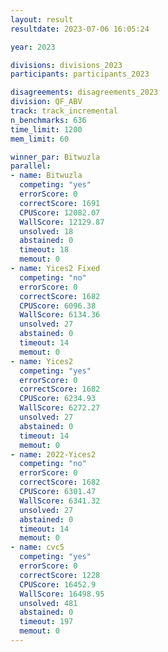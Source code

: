 ```yaml
---
layout: result
resultdate: 2023-07-06 16:05:24

year: 2023

divisions: divisions_2023
participants: participants_2023

disagreements: disagreements_2023
division: QF_ABV
track: track_incremental
n_benchmarks: 636
time_limit: 1200
mem_limit: 60

winner_par: Bitwuzla
parallel:
- name: Bitwuzla
  competing: "yes"
  errorScore: 0
  correctScore: 1691
  CPUScore: 12082.07
  WallScore: 12129.87
  unsolved: 18
  abstained: 0
  timeout: 18
  memout: 0
- name: Yices2 Fixed
  competing: "no"
  errorScore: 0
  correctScore: 1682
  CPUScore: 6096.38
  WallScore: 6134.36
  unsolved: 27
  abstained: 0
  timeout: 14
  memout: 0
- name: Yices2
  competing: "yes"
  errorScore: 0
  correctScore: 1682
  CPUScore: 6234.93
  WallScore: 6272.27
  unsolved: 27
  abstained: 0
  timeout: 14
  memout: 0
- name: 2022-Yices2
  competing: "no"
  errorScore: 0
  correctScore: 1682
  CPUScore: 6301.47
  WallScore: 6341.32
  unsolved: 27
  abstained: 0
  timeout: 14
  memout: 0
- name: cvc5
  competing: "yes"
  errorScore: 0
  correctScore: 1228
  CPUScore: 16452.9
  WallScore: 16498.95
  unsolved: 481
  abstained: 0
  timeout: 197
  memout: 0
---
```

